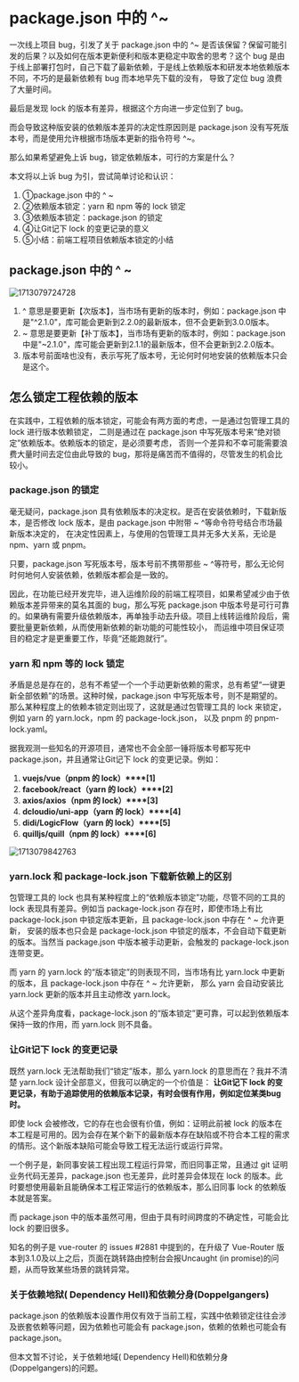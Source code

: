 # package.json 中的 ^~

一次线上项目 bug，引发了关于 package.json 中的 ^~ 是否该保留？保留可能引发的后果？以及如何在版本更新便利和版本更稳定中取舍的思考？这个 bug 是由于线上部署打包时，自己下载了最新依赖，于是线上依赖版本和研发本地依赖版本不同，不巧的是最新依赖有 bug 而本地早先下载的没有， 导致了定位 bug 浪费了大量时间。

最后是发现 lock 的版本有差异，根据这个方向进一步定位到了 bug。

而会导致这种版安装的依赖版本差异的决定性原因则是 package.json 没有写死版本号，而是使用允许根据市场版本更新的指令符号 ^~。

那么如果希望避免上诉 bug，锁定依赖版本，可行的方案是什么？

本文将以上诉 bug 为引，尝试简单讨论和认识：

1. ①package.json 中的 ^ ~
2. ②依赖版本锁定：yarn 和 npm 等的 lock 锁定
3. ③依赖版本锁定：package.json 的锁定
4. ④让Git记下 lock 的变更记录的意义
5. ⑤小结：前端工程项目依赖版本锁定的小结

## package.json 中的 ^ ~

![1713079724728](C:\Users\Administrator\AppData\Roaming\Typora\typora-user-images\1713079724728.png)

1. ^ 意思是要更新【次版本】，当市场有更新的版本时，例如：package.json 中是"^2.1.0"，库可能会更新到2.2.0的最新版本，但不会更新到3.0.0版本。
2. ~ 意思是要更新【补丁版本】，当市场有更新的版本时，例如：package.json 中是"~2.1.0"，库可能会更新到2.1.1的最新版本，但不会更新到2.2.0版本。
3. 版本号前面啥也没有，表示写死了版本号，无论何时何地安装的依赖版本只会是这个。

## 怎么锁定工程依赖的版本

在实践中，工程依赖的版本锁定，可能会有两方面的考虑，一是通过包管理工具的 lock 进行版本依赖锁定， 二则是通过在 package.json 中写死版本号来“绝对锁定”依赖版本。依赖版本的锁定，是必须要考虑， 否则一个差异和不幸可能需要浪费大量时间去定位由此导致的 bug，那将是痛苦而不值得的，尽管发生的机会比较小。

### package.json 的锁定

毫无疑问，package.json 具有依赖版本的决定权。是否在安装依赖时，下载新版本，是否修改 lock 版本，是由 package.json 中附带 ~ ^等命令符号结合市场最新版本决定的， 在决定性因素上，与使用的包管理工具并无多大关系，无论是 npm、yarn 或 pnpm。

只要，package.json 写死版本号，版本号前不携带那些 ~ ^等符号，那么无论何时何地何人安装依赖，依赖版本都会是一致的。

因此，在功能已经开发完毕，进入运维阶段的前端工程项目，如果希望减少由于依赖版本差异带来的莫名其面的 bug，那么写死 package.json 中版本号是可行可靠的。如果确有需要升级依赖版本，再单独手动去升级。项目上线转运维阶段后，需要批量更新依赖，从而使用新依赖的新功能的可能性较小， 而运维中项目保证项目的稳定才是更重要工作，毕竟“还能跑就行”。

### yarn 和 npm 等的 lock 锁定

矛盾是总是存在的，总有不希望一个一个手动更新依赖的需求，总有希望“一键更新全部依赖”的场景。这种时候，package.json 中写死版本号，则不是期望的。那么某种程度上的依赖本锁定则出现了，这就是通过包管理工具的 lock 来锁定，例如 yarn 的 yarn.lock，npm 的 package-lock.json， 以及 pnpm 的 pnpm-lock.yaml。

据我观测一些知名的开源项目，通常也不会全部一锤将版本号都写死中 package.json，并且通常让Git记下 lock 的变更记录。例如：

1. **vuejs/vue（pnpm 的 lock）****[1]**
2. **facebook/react（yarn 的 lock）****[2]**
3. **axios/axios（npm 的 lock）****[3]**
4. **dcloudio/uni-app（yarn 的 lock）****[4]**
5. **didi/LogicFlow（yarn 的 lock）****[5]**
6. **quilljs/quill（npm 的 lock）****[6]**

![1713079842763](C:\Users\Administrator\AppData\Roaming\Typora\typora-user-images\1713079842763.png)

### yarn.lock 和 package-lock.json 下载新依赖上的区别

包管理工具的 lock 也具有某种程度上的“依赖版本锁定”功能，尽管不同的工具的 lock 表现具有差异。例如当 package-lock.json 存在时，即使市场上有比 package-lock.json 中锁定版本更新，且 package-lock.json 中存在 ^ ~ 允许更新， 安装的版本也只会是 package-lock.json 中锁定的版本，不会自动下载更新的版本。当然当 package.json 中版本被手动更新，会触发的 package-lock.json 连带变更。

而 yarn 的 yarn.lock 的“版本锁定”的则表现不同，当市场有比 yarn.lock 中更新的版本，且 package-lock.json 中存在 ^ ~ 允许更新， 那么 yarn 会自动安装比 yarn.lock 更新的版本并且主动修改 yarn.lock。

从这个差异角度看，package-lock.json 的“版本锁定”更可靠，可以起到依赖版本保持一致的作用，而 yarn.lock 则不具备。

### 让Git记下 lock 的变更记录

既然 yarn.lock 无法帮助我们“锁定”版本，那么 yarn.lock 的意思而在？我并不清楚 yarn.lock 设计全部意义，但我可以确定的一个价值是： **让Git记下 lock 的变更记录，有助于追踪使用的依赖版本记录，有时会很有作用，例如定位某类bug时。**

即使 lock 会被修改，它的存在也会很有价值，例如：证明此前被 lock 的版本在本工程是可用的。因为会存在某个新下的最新版本存在缺陷或不符合本工程的需求的情形。这个新版本缺陷可能会导致工程无法运行或运行异常。

一个例子是，新同事安装工程出现工程运行异常，而旧同事正常，且通过 git 证明业务代码无差异，package.json 也无差异，此时差异会体现在 lock 的版本。此时要想使用最新且能确保本工程正常运行的依赖版本，那么旧同事 lock 的依赖版本就是答案。

而 package.json 中的版本虽然可用，但由于具有时间跨度的不确定性，可能会比 lock 的要旧很多。

知名的例子是 vue-router 的 issues #2881 中提到的，在升级了 Vue-Router 版本到3.1.0及以上之后，页面在跳转路由控制台会报Uncaught (in promise)的问题，从而导致某些场景的跳转异常。

### 关于依赖地狱( Dependency Hell)和依赖分身(Doppelgangers)

package.json 的依赖版本设置作用仅有效于当前工程，实践中依赖锁定往往会涉及嵌套依赖等问题，因为依赖也可能会有 package.json，依赖的依赖也可能会有 package.json。

但本文暂不讨论，关于依赖地域( Dependency Hell)和依赖分身(Doppelgangers)的问题。

